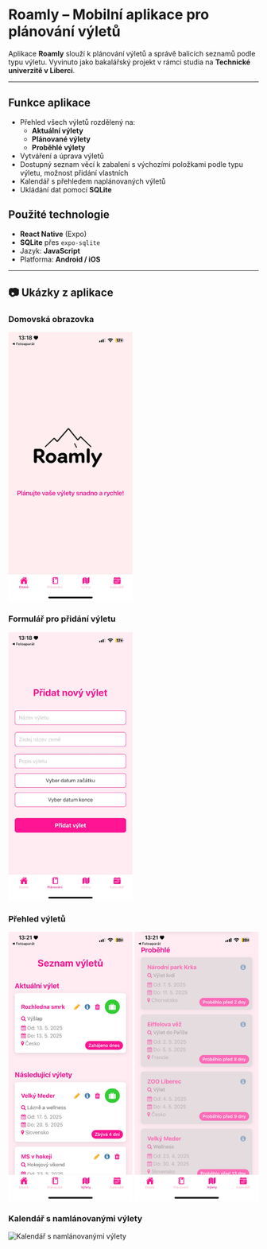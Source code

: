 # Roamly – Mobilní aplikace pro plánování výletů

Aplikace **Roamly** slouží k plánování výletů a správě balicích seznamů podle typu výletu. Vyvinuto jako bakalářský projekt v rámci studia na **Technické univerzitě v Liberci**.

---

##  Funkce aplikace
- Přehled všech výletů rozdělený na:
  - **Aktuální výlety**
  - **Plánované výlety**
  - **Proběhlé výlety**
- Vytváření a úprava výletů
- Dostupný seznam věcí k zabalení s výchozími položkami podle typu výletu, možnost přidání vlastních
- Kalendář s přehledem naplánovaných výletů
- Ukládání dat pomocí **SQLite**

##  Použité technologie

- **React Native** (Expo)
- **SQLite** přes `expo-sqlite`
- Jazyk: **JavaScript**
- Platforma: **Android / iOS**

---

## 📷 Ukázky z aplikace
<h3>Domovská obrazovka</h3>
<img src="./assets/Home.jpg" alt="Domovská obrazovka" width="250" />
<h3>Formulář pro přidání výletu</h3>
<img src="./assets/Form.jpg" alt="Formulář pro přidání výletu" width="250" />
<h3>Přehled výletů</h3>
<img src="./assets/Trips01.jpg" alt="Přehled výletů 1" width="250" />
<img src="./assets/Trips02.jpg" alt="Přehled výletů 2" width="250" />
<h3>Kalendář s namlánovanými výlety</h3>
<img src="./assets/Callendar.jpg" alt="Kalendář s namlánovanými výlety" width="250" />

